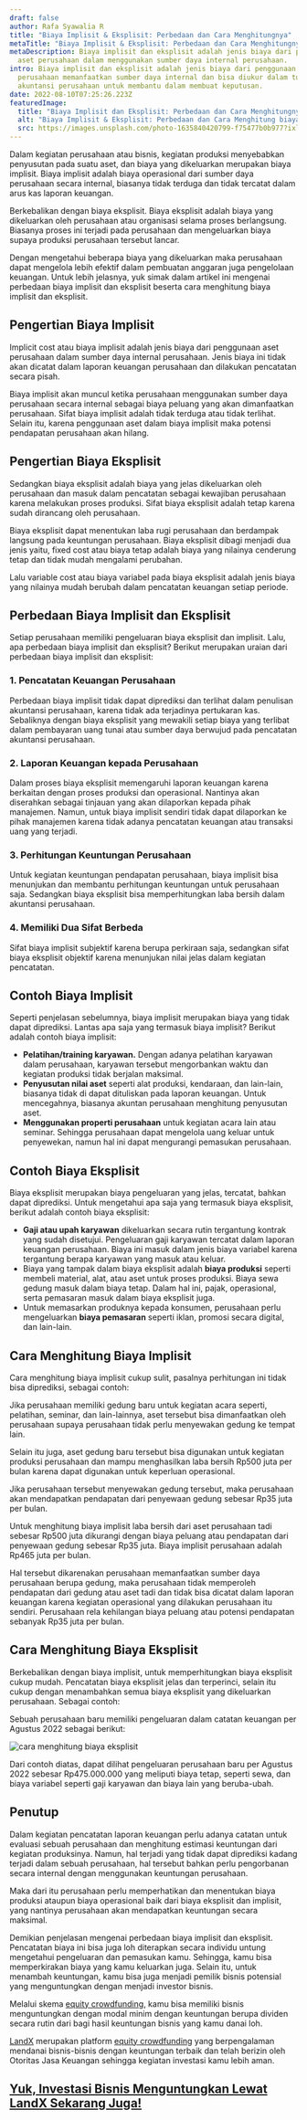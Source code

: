 ```yaml
---
draft: false
author: Rafa Syawalia R
title: "Biaya Implisit & Eksplisit: Perbedaan dan Cara Menghitungnya"
metaTitle: "Biaya Implisit & Eksplisit: Perbedaan dan Cara Menghitungnya | LandX"
metaDescription: Biaya implisit dan eksplisit adalah jenis biaya dari penggunaan
  aset perusahaan dalam menggunakan sumber daya internal perusahaan.
intro: Biaya implisit dan eksplisit adalah jenis biaya dari penggunaan aset
  perusahaan memanfaatkan sumber daya internal dan bisa diukur dalam tujuan
  akuntansi perusahaan untuk membantu dalam membuat keputusan.
date: 2022-08-10T07:25:26.223Z
featuredImage:
  title: "Biaya Implisit dan Eksplisit: Perbedaan dan Cara Menghitungnya"
  alt: "Biaya Implisit & Eksplisit: Perbedaan dan Cara Menghitung biaya implisti"
  src: https://images.unsplash.com/photo-1635840420799-f75477b0b977?ixlib=rb-1.2.1&ixid=MnwxMjA3fDB8MHxwaG90by1wYWdlfHx8fGVufDB8fHx8&auto=format&fit=crop&w=1469&q=80
---
```



Dalam kegiatan perusahaan atau bisnis, kegiatan produksi menyebabkan penyusutan pada suatu aset, dan biaya yang dikeluarkan merupakan biaya implisit. Biaya implisit adalah biaya operasional dari sumber daya perusahaan secara internal, biasanya tidak terduga dan tidak tercatat dalam arus kas laporan keuangan.

Berkebalikan dengan biaya eksplisit. Biaya eksplisit adalah biaya yang dikeluarkan oleh perusahaan atau organisasi selama proses berlangsung. Biasanya proses ini terjadi pada perusahaan dan mengeluarkan biaya supaya produksi perusahaan tersebut lancar.

Dengan mengetahui beberapa biaya yang dikeluarkan maka perusahaan dapat mengelola lebih efektif dalam pembuatan anggaran juga pengelolaan keuangan. Untuk lebih jelasnya, yuk simak dalam artikel ini mengenai perbedaan biaya implisit dan eksplisit beserta cara menghitung biaya implisit dan eksplisit.

## Pengertian Biaya Implisit

Implicit cost atau biaya implisit adalah jenis biaya dari penggunaan aset perusahaan dalam sumber daya internal perusahaan. Jenis biaya ini tidak akan dicatat dalam laporan keuangan perusahaan dan dilakukan pencatatan secara pisah.

Biaya implisit akan muncul ketika perusahaan menggunakan sumber daya perusahaan secara internal sebagai biaya peluang yang akan dimanfaatkan perusahaan. Sifat biaya implisit adalah tidak terduga atau tidak terlihat. Selain itu, karena penggunaan aset dalam biaya implisit maka potensi pendapatan perusahaan akan hilang.

## Pengertian Biaya Eksplisit

Sedangkan biaya eksplisit adalah biaya yang jelas dikeluarkan oleh perusahaan dan masuk dalam pencatatan sebagai kewajiban perusahaan karena melakukan proses produksi. Sifat biaya eksplisit adalah tetap karena sudah dirancang oleh perusahaan.

Biaya eksplisit dapat menentukan laba rugi perusahaan dan berdampak langsung pada keuntungan perusahaan. Biaya eksplisit dibagi menjadi dua jenis yaitu, fixed cost atau biaya tetap adalah biaya yang nilainya cenderung tetap dan tidak mudah mengalami perubahan.

Lalu variable cost atau biaya variabel pada biaya eksplisit adalah jenis biaya yang nilainya mudah berubah dalam pencatatan keuangan setiap periode. 

## Perbedaan Biaya Implisit dan Eksplisit

Setiap perusahaan memiliki pengeluaran biaya eksplisit dan implisit. Lalu, apa perbedaan biaya implisit dan eksplisit? Berikut merupakan uraian dari perbedaan biaya implisit dan eksplisit:

### 1. Pencatatan Keuangan Perusahaan

Perbedaan biaya implisit tidak dapat diprediksi dan terlihat dalam penulisan akuntansi perusahaan, karena tidak ada terjadinya pertukaran kas. Sebaliknya dengan biaya eksplisit yang mewakili setiap biaya yang terlibat dalam pembayaran uang tunai atau sumber daya berwujud pada pencatatan akuntansi perusahaan.

### 2. Laporan Keuangan kepada Perusahaan

Dalam proses biaya eksplisit memengaruhi laporan keuangan karena berkaitan dengan proses produksi dan operasional. Nantinya akan diserahkan sebagai tinjauan yang akan dilaporkan kepada pihak manajemen. Namun, untuk biaya implisit sendiri tidak dapat dilaporkan ke pihak manajemen karena tidak adanya pencatatan keuangan atau transaksi uang yang terjadi.

### 3. Perhitungan Keuntungan Perusahaan

Untuk kegiatan keuntungan pendapatan perusahaan, biaya implisit bisa menunjukan dan membantu perhitungan keuntungan untuk perusahaan saja. Sedangkan biaya eksplisit bisa memperhitungkan laba bersih dalam akuntansi perusahaan.

### 4. Memiliki Dua Sifat Berbeda

Sifat biaya implisit subjektif karena berupa perkiraan saja, sedangkan sifat biaya eksplisit objektif karena menunjukan nilai jelas dalam kegiatan pencatatan.

## Contoh Biaya Implisit

Seperti penjelasan sebelumnya, biaya implisit merupakan biaya yang tidak dapat diprediksi. Lantas apa saja yang termasuk biaya implisit? Berikut adalah contoh biaya implisit: 

* **Pelatihan/training karyawan.** Dengan adanya pelatihan karyawan dalam perusahaan, karyawan tersebut mengorbankan waktu dan kegiatan produksi tidak berjalan maksimal.
* **Penyusutan nilai aset** seperti alat produksi, kendaraan, dan lain-lain, biasanya tidak di dapat dituliskan pada laporan keuangan. Untuk mencegahnya, biasanya akuntan perusahaan menghitung penyusutan aset.
* **Menggunakan properti perusahaan** untuk kegiatan acara lain atau seminar. Sehingga perusahaan dapat mengelola uang keluar untuk penyewekan, namun hal ini dapat mengurangi pemasukan perusahaan.

## Contoh Biaya Eksplisit

Biaya eksplisit merupakan biaya pengeluaran yang jelas, tercatat, bahkan dapat diprediksi. Untuk mengetahui apa saja yang termasuk biaya eksplisit, berikut adalah contoh biaya eksplisit: 

* **Gaji atau upah karyawan** dikeluarkan secara rutin tergantung kontrak yang sudah disetujui. Pengeluaran gaji karyawan tercatat dalam laporan keuangan perusahaan. Biaya ini masuk dalam jenis biaya variabel karena tergantung berapa karyawan yang masuk atau keluar.
* Biaya yang tampak dalam biaya eksplisit adalah **biaya produksi** seperti membeli material, alat, atau aset untuk proses produksi. Biaya sewa gedung masuk dalam biaya tetap. Dalam hal ini, pajak, operasional, serta pemasaran masuk dalam biaya eksplisit juga. 
* Untuk memasarkan produknya kepada konsumen, perusahaan perlu mengeluarkan **biaya pemasaran** seperti iklan, promosi secara digital, dan lain-lain.

## Cara Menghitung Biaya Implisit

Cara menghitung biaya implisit cukup sulit, pasalnya perhitungan ini tidak bisa diprediksi, sebagai contoh:

Jika perusahaan memiliki gedung baru untuk kegiatan acara seperti, pelatihan, seminar, dan lain-lainnya, aset tersebut bisa dimanfaatkan oleh perusahaan supaya perusahaan tidak perlu menyewakan gedung ke tempat lain. 

Selain itu juga, aset gedung baru tersebut bisa digunakan untuk kegiatan produksi perusahaan dan mampu menghasilkan laba bersih Rp500 juta per bulan karena dapat digunakan untuk keperluan operasional. 

Jika perusahaan tersebut menyewakan gedung tersebut, maka perusahaan akan mendapatkan pendapatan dari penyewaan gedung sebesar Rp35 juta per bulan.

Untuk menghitung biaya implisit laba bersih dari aset perusahaan tadi sebesar Rp500 juta dikurangi dengan biaya peluang atau pendapatan dari penyewaan gedung sebesar Rp35 juta. Biaya implisit perusahaan adalah Rp465 juta per bulan.

Hal tersebut dikarenakan perusahaan memanfaatkan sumber daya perusahaan berupa gedung, maka perusahaan tidak memperoleh pendapatan dari gedung atau aset tadi dan tidak bisa dicatat dalam laporan keuangan karena kegiatan operasional yang dilakukan perusahaan itu sendiri. Perusahaan rela kehilangan biaya peluang atau potensi pendapatan sebanyak Rp35 juta per bulan.

## Cara Menghitung Biaya Eksplisit

Berkebalikan dengan biaya implisit, untuk memperhitungkan biaya eksplisit cukup mudah. Pencatatan biaya eksplisit jelas dan terperinci, selain itu cukup dengan menambahkan semua biaya eksplisit yang dikeluarkan perusahaan. Sebagai contoh:

Sebuah perusahaan baru memiliki pengeluaran dalam catatan keuangan per Agustus 2022 sebagai berikut:

![cara menghitung biaya eksplisit](img/cara-menghitung-biaya-eksplisit.png "cara menghitung biaya eksplisit")

Dari contoh diatas, dapat dilihat pengeluaran perusahaan baru per Agustus 2022 sebesar Rp475.000.000 yang meliputi biaya tetap, seperti sewa, dan biaya variabel seperti gaji karyawan dan biaya lain yang beruba-ubah. 

## Penutup

Dalam kegiatan pencatatan laporan keuangan perlu adanya catatan untuk evaluasi sebuah perusahaan dan menghitung estimasi keuntungan dari kegiatan produksinya. Namun, hal terjadi yang tidak dapat diprediksi kadang terjadi dalam sebuah perusahaan, hal tersebut bahkan perlu pengorbanan secara internal dengan menggunakan keuntungan perusahaan. 

Maka dari itu perusahaan perlu memperhatikan dan menentukan biaya produksi ataupun biaya operasional baik dari biaya eksplisit dan implisit, yang nantinya perusahaan akan mendapatkan keuntungan secara maksimal. 

Demikian penjelasan mengenai perbedaan biaya implisit dan eksplisit. Pencatatan biaya ini bisa juga loh diterapkan secara individu untung mengetahui pengeluaran dan pemasukan kamu. Sehingga, kamu bisa memperkirakan biaya yang kamu keluarkan juga. Selain itu, untuk menambah keuntungan, kamu bisa juga menjadi pemilik bisnis potensial yang menguntungkan dengan menjadi investor bisnis.

Melalui skema [equity crowdfunding](https://landx.id/), kamu bisa memiliki bisnis menguntungkan dengan modal minim dengan keuntungan berupa dividen secara rutin dari bagi hasil keuntungan bisnis yang kamu danai loh.

[LandX](https://landx.id/) merupakan platform [equity crowdfunding](https://landx.id/) yang berpengalaman mendanai bisnis-bisnis dengan keuntungan terbaik dan telah berizin oleh Otoritas Jasa Keuangan sehingga kegiatan investasi kamu lebih aman.

## [Yuk, Investasi Bisnis Menguntungkan Lewat LandX Sekarang Juga!](https://landx.id/project/?utm_source=Blog&utm_medium=organic+keyword&utm_campaign=blog&utm_id=Blog)